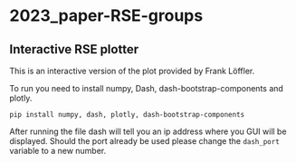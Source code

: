 # 2023_paper-RSE-groups


## Interactive RSE plotter

This is an interactive version of the plot provided by Frank Löffler.

To run you need to install numpy, Dash, dash-bootstrap-components and plotly.

`pip install numpy, dash, plotly, dash-bootstrap-components`

After running the file dash will tell you an ip address where you GUI will be displayed.
Should the port already be used please change the `dash_port` variable to a new number.
